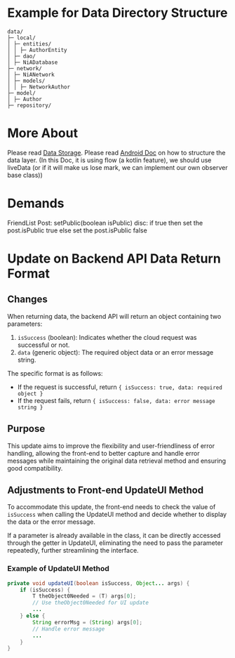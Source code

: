 # Example for Data Directory Structure

```plain text
data/
├─ local/
│ ├─ entities/
│ │ ├─ AuthorEntity
│ ├─ dao/
│ ├─ NiADatabase
├─ network/
│ ├─ NiANetwork
│ ├─ models/
│ │ ├─ NetworkAuthor
├─ model/
│ ├─ Author
├─ repository/
```

# More About

Please read [Data Storage](https://developer.android.com/training/data-storage).
Please read [Android Doc](https://developer.android.com/topic/architecture/data-layer/offline-first) on how to structure the data layer. (In this Doc, it is using flow (a kotlin feature), we should use liveData (or if it will make us lose mark, we can implement our own observer base class))

# Demands

FriendList
Post: setPublic(boolean isPublic) disc: if true then set the post.isPublic true else set the post.isPublic false

# Update on Backend API Data Return Format

## Changes

When returning data, the backend API will return an object containing two parameters:

1. `isSuccess` (boolean): Indicates whether the cloud request was successful or not.
2. `data` (generic object): The required object data or an error message string.

The specific format is as follows:

- If the request is successful, return `{ isSuccess: true, data: required object }`
- If the request fails, return `{ isSuccess: false, data: error message string }`

## Purpose

This update aims to improve the flexibility and user-friendliness of error handling, allowing the front-end to better capture and handle error messages while maintaining the original data retrieval method and ensuring good compatibility.

## Adjustments to Front-end UpdateUI Method

To accommodate this update, the front-end needs to check the value of `isSuccess` when calling the UpdateUI method and decide whether to display the data or the error message.

If a parameter is already available in the class, it can be directly accessed through the getter in UpdateUI, eliminating the need to pass the parameter repeatedly, further streamlining the interface.

### Example of UpdateUI Method

```java
private void updateUI(boolean isSuccess, Object... args) {
    if (isSuccess) {
        T theObject0Needed = (T) args[0];
        // Use theObject0Needed for UI update
        ...
    } else {
        String errorMsg = (String) args[0];
        // Handle error message
        ...
    }
}
